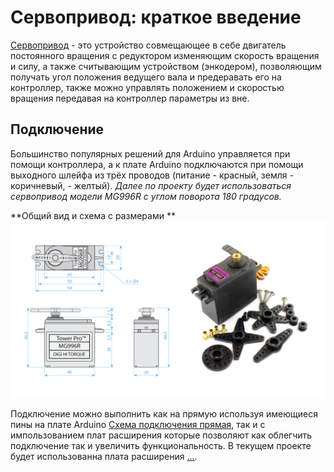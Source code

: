 # Сервопривод: краткое введение

[Сервопривод](https://habr.com/ru/articles/750222/#:~:text=22-,%D0%A3%D1%81%D1%82%D1%80%D0%BE%D0%B9%D1%81%D1%82%D0%B2%D0%BE%20%D1%81%D0%B5%D1%80%D0%B2%D0%BE%D0%BF%D1%80%D0%B8%D0%B2%D0%BE%D0%B4%D0%B0,-%D0%94%D0%BB%D1%8F%20%D1%81%D0%B2%D0%BE%D0%B5%D0%B9%20%D1%80%D0%B0%D0%B1%D0%BE%D1%82%D1%8B) - это устройство совмещающее в себе двигатель постоянного вращения с редуктором изменяющим скорость вращения и силу, а также считывающим устройством (энкодером), позволяющим получать угол положения ведущего вала и предеравать его на контроллер, также можно управлять положением и скоростью вращения передавая на контроллер параметры из вне.

## Подключение  
Большинство популярных решений для Arduino управляется при помощи контроллера, а к плате Arduino подключаются при помощи  выходного шлейфа из трёх проводов (питание - красный, земля - коричневый,  - желтый). *Далее по проекту будет использоваться сервопривод модели MG996R с углом поворота 180 градусов.*  

**Общий вид и схема с размерами **
<picture>
 <source media="(prefers-color-scheme: dark)" srcset="https://github.com/EngineerZavoda/ROSE-Robotic-Open-Source-Education/blob/9514f9716fee31dc185fbe311bff393d21c90672/ROBO-HAND_BEGINNER/Image/ServoMotor/MG996R_FIG1.png">
 <source media="(prefers-color-scheme: light)" srcset="https://github.com/EngineerZavoda/ROSE-Robotic-Open-Source-Education/blob/9514f9716fee31dc185fbe311bff393d21c90672/ROBO-HAND_BEGINNER/Image/ServoMotor/MG996R_FIG1.png">
 <img alt="YOUR-ALT-TEXT" src="https://github.com/EngineerZavoda/ROSE-Robotic-Open-Source-Education/blob/9514f9716fee31dc185fbe311bff393d21c90672/ROBO-HAND_BEGINNER/Image/ServoMotor/MG996R_FIG1.png">
</picture>

Подключение можно выполнить как на прямую используя имеющиеся пины на плате Arduino [Схема подключения прямая](https://github.com/EngineerZavoda/ROSE-Robotic-Open-Source-Education/blob/de13cb19e74fd2e6127f4e5552f6b4b85e8dfdf0/ROBO-HAND_BEGINNER/Image/ServoMotor/DirectConnection.gif), так и с импользованием плат расширения которые позволяют как облегчить подключение так и увеличить функциональность. В текущем проекте будет использованна плата расширения [...](...).
